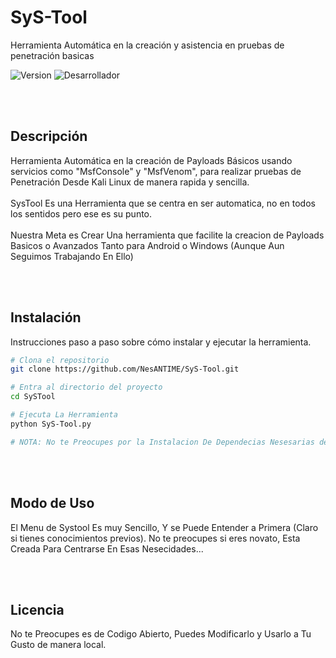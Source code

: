 # SyS-Tool
Herramienta Automática en la creación y asistencia en pruebas de penetración basicas

![Version](https://img.shields.io/badge/version-2.5-blue)
![Desarrollador](https://img.shields.io/badge/NesAnTime-green)

<br></br>
## Descripción

Herramienta Automática en la creación de Payloads Básicos usando servicios como "MsfConsole" y "MsfVenom", para realizar pruebas de Penetración Desde Kali Linux de manera rapida y sencilla.
<br></br>
SysTool Es una Herramienta que se centra en ser automatica, no en todos los sentidos pero ese es su punto. 
<br></br>
Nuestra Meta es Crear Una herramienta que facilite la creacion de Payloads Basicos o Avanzados Tanto para Android o Windows (Aunque Aun Seguimos Trabajando En Ello) 

<br></br>
## Instalación

Instrucciones paso a paso sobre cómo instalar y ejecutar la herramienta.

```bash
# Clona el repositorio
git clone https://github.com/NesANTIME/SyS-Tool.git

# Entra al directorio del proyecto
cd SySTool

# Ejecuta La Herramienta
python SyS-Tool.py

# NOTA: No te Preocupes por la Instalacion De Dependecias Nesesarias de antemano, SyStool Las Instala Por Ti.
```
<br></br>
## Modo de Uso
El Menu de Systool Es muy Sencillo, Y se Puede Entender a Primera (Claro si tienes conocimientos previos). No te preocupes si eres novato, Esta Creada Para Centrarse En Esas Nesecidades...

<br></br>
## Licencia
No te Preocupes es de Codigo Abierto, Puedes Modificarlo y Usarlo a Tu Gusto de manera local.
<br></br>
